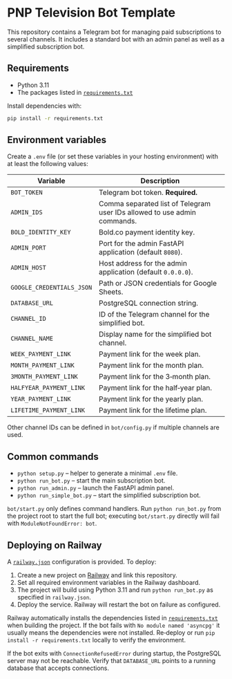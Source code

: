 # PNP Television Bot Template

This repository contains a Telegram bot for managing paid subscriptions to several channels.  It includes a standard bot with an admin panel as well as a simplified subscription bot.

## Requirements

* Python 3.11
* The packages listed in [`requirements.txt`](requirements.txt)

Install dependencies with:

```bash
pip install -r requirements.txt
```

## Environment variables

Create a `.env` file (or set these variables in your hosting environment) with at least the following values:

| Variable | Description |
|----------|-------------|
| `BOT_TOKEN` | Telegram bot token. **Required.** |
| `ADMIN_IDS` | Comma separated list of Telegram user IDs allowed to use admin commands. |
| `BOLD_IDENTITY_KEY` | Bold.co payment identity key. |
| `ADMIN_PORT` | Port for the admin FastAPI application (default `8080`). |
| `ADMIN_HOST` | Host address for the admin application (default `0.0.0.0`). |
| `GOOGLE_CREDENTIALS_JSON` | Path or JSON credentials for Google Sheets. |
| `DATABASE_URL` | PostgreSQL connection string. |
| `CHANNEL_ID` | ID of the Telegram channel for the simplified bot. |
| `CHANNEL_NAME` | Display name for the simplified bot channel. |
| `WEEK_PAYMENT_LINK` | Payment link for the week plan. |
| `MONTH_PAYMENT_LINK` | Payment link for the month plan. |
| `3MONTH_PAYMENT_LINK` | Payment link for the 3‑month plan. |
| `HALFYEAR_PAYMENT_LINK` | Payment link for the half‑year plan. |
| `YEAR_PAYMENT_LINK` | Payment link for the yearly plan. |
| `LIFETIME_PAYMENT_LINK` | Payment link for the lifetime plan. |

Other channel IDs can be defined in `bot/config.py` if multiple channels are used.

## Common commands

* `python setup.py` – helper to generate a minimal `.env` file.
* `python run_bot.py` – start the main subscription bot.
* `python run_admin.py` – launch the FastAPI admin panel.
* `python run_simple_bot.py` – start the simplified subscription bot.

`bot/start.py` only defines command handlers. Run `python run_bot.py` from the
project root to start the full bot; executing `bot/start.py` directly will fail
with `ModuleNotFoundError: bot`.

## Deploying on Railway

A [`railway.json`](railway.json) configuration is provided.  To deploy:

1. Create a new project on [Railway](https://railway.app/) and link this repository.
2. Set all required environment variables in the Railway dashboard.
3. The project will build using Python 3.11 and run `python run_bot.py` as specified in `railway.json`.
4. Deploy the service.  Railway will restart the bot on failure as configured.

Railway automatically installs the dependencies listed in
[`requirements.txt`](requirements.txt) when building the project. If the bot
fails with `No module named 'asyncpg'` it usually means the dependencies were
not installed. Re‑deploy or run `pip install -r requirements.txt` locally to
verify the environment.

If the bot exits with `ConnectionRefusedError` during startup, the PostgreSQL
server may not be reachable. Verify that `DATABASE_URL` points to a running
database that accepts connections.

